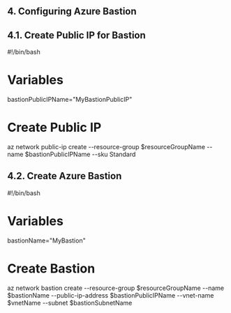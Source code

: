 ## 4. Configuring Azure Bastion

## 4.1. Create Public IP for Bastion

#!/bin/bash

# Variables
bastionPublicIPName="MyBastionPublicIP"

# Create Public IP
az network public-ip create --resource-group $resourceGroupName --name $bastionPublicIPName --sku Standard



## 4.2. Create Azure Bastion

#!/bin/bash

# Variables
bastionName="MyBastion"

# Create Bastion
az network bastion create --resource-group $resourceGroupName --name $bastionName --public-ip-address $bastionPublicIPName --vnet-name $vnetName --subnet $bastionSubnetName

